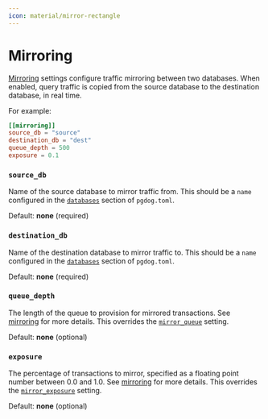 ```yaml
---
icon: material/mirror-rectangle
---
```


# Mirroring

[Mirroring](../../features/mirroring.md) settings configure traffic mirroring between two databases. When enabled, query traffic is copied from the source database to the destination database, in real time.

For example:

```toml
[[mirroring]]
source_db = "source"
destination_db = "dest"
queue_depth = 500
exposure = 0.1
```

### `source_db`

Name of the source database to mirror traffic from. This should be a `name` configured in the
[`databases`](./databases.md) section of `pgdog.toml`.

Default: **none** (required)

### `destination_db`

Name of the destination database to mirror traffic to. This should be a `name` configured
in the [`databases`](./databases.md) section of `pgdog.toml`.

Default: **none** (required)

### `queue_depth`

The length of the queue to provision for mirrored transactions. See [mirroring](../../features/mirroring.md) for more details. This overrides the [`mirror_queue`](./general.md#mirror_queue) setting.

Default: **none** (optional)

### `exposure`

The percentage of transactions to mirror, specified as a floating point number between 0.0 and 1.0. See [mirroring](../../features/mirroring.md) for more details. This overrides the [`mirror_exposure`](./general.md#mirror_exposure) setting.

Default: **none** (optional)
